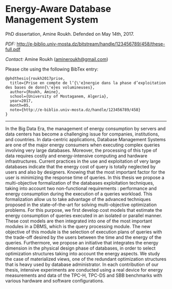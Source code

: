 Energy-Aware Database Management System
============================

PhD dissertation, Amine Roukh. Defended on May 14th, 2017.

_PDF:_ http://e-biblio.univ-mosta.dz/bitstream/handle/123456789/458/these-full.pdf

_Contact:_ Amine Roukh (<amineroukh@gmail.com>)

Please cite using the following BibTex entry:

```
@phdthesis{roukh2017prise,
  title={Prise en compte de l’{\'e}nergie dans la phase d’exploitation des bases de donn{\'e}es volumineuses},
  author={Roukh, Amine},
  school={University of Mostaganem, Algeria},
  year=2017,
  month=05,
  note={http://e-biblio.univ-mosta.dz/handle/123456789/458}
}
```

---

In the Big Data Era, the management of energy consumption by servers and data centers has become
a challenging issue for companies, institutions, and countries. In data-centric applications, Database
Management Systems are one of the major energy consumers when executing complex queries involving
very large databases. Moreover, the processing of this type of data requires costly and energy-intensive
computing and hardware infrastructures. Current practices in the use and exploitation of very large
databases indicate that the energy cost of query is totally neglected by users and also by designers.
Knowing that the most important factor for the user is minimizing the response time of queries. In this
thesis we propose a multi-objective formalization of the databases exploitation techniques, taking into
account two non-functional requirements : performance and energy consumption during the execution
of a queries workload. This formalization allow us to take advantage of the advanced techniques
proposed in the state-of-the-art for solving multi-objective optimization problems. For this purpose,
we first develop cost models that estimate the energy consumption of queries executed in an isolated
or parallel manner. These cost models are then integrated into one of the most important modules in
a DBMS, which is the query processing module. The new objective of this module is the selection of
execution plans of queries with the trade-off desired by the users between the time and the energy of
the queries. Furthermore, we propose an initiative that integrates the energy dimension in the physical
design phase of databases, in order to select optimization structures taking into account the energy
aspects. We study the case of materialized views, one of the redundant optimization structures that
is heavy used by database administrator. In each contribution of our thesis, intensive experiments
are conducted using a real device for energy measurements and data of the TPC-H, TPC-DS and SBB
benchmarks with various hardware and software configurations.
